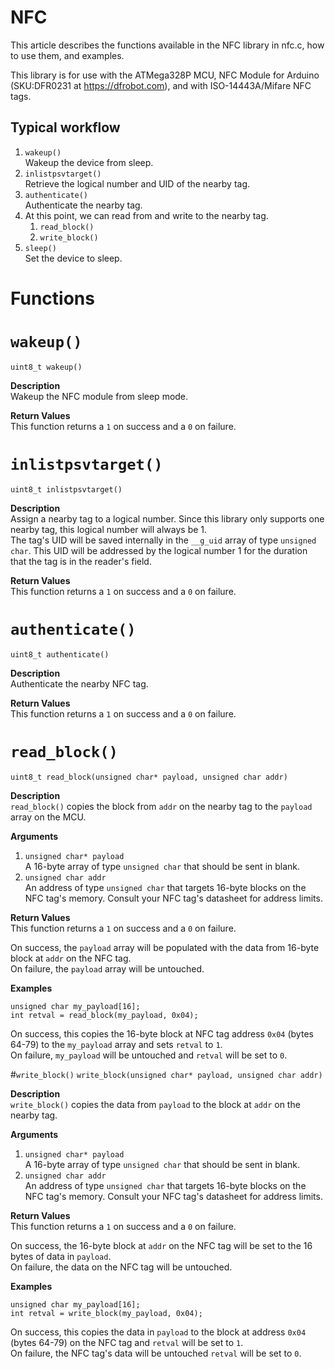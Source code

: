 # NFC

This article describes the functions available in the NFC library in nfc.c, how to use them, and examples.

This library is for use with the ATMega328P MCU, NFC Module for Arduino (SKU:DFR0231 at https://dfrobot.com), and with ISO-14443A/Mifare NFC tags.


## Typical workflow

1. `wakeup()`  
Wakeup the device from sleep.
2. `inlistpsvtarget()`  
Retrieve the logical number and UID of the nearby tag.
3. `authenticate()`  
Authenticate the nearby tag.
4. At this point, we can read from and write to the nearby tag.
    1. `read_block()`
    2. `write_block()`
5. `sleep()`  
Set the device to sleep.


# Functions

# `wakeup()`
`uint8_t wakeup()`

**Description**  
Wakeup the NFC module from sleep mode.

**Return Values**  
This function returns a `1` on success and a `0` on failure.  





# `inlistpsvtarget()`

`uint8_t inlistpsvtarget()`

**Description**  
Assign a nearby tag to a logical number. Since this library only supports one nearby tag, this logical number will always be 1.  
The tag's UID will be saved internally in the `__g_uid` array of type `unsigned char`. This UID will be addressed by the logical number 1 for the duration that the tag is in the reader's field.

**Return Values**  
This function returns a `1` on success and a `0` on failure.  





# `authenticate()`
`uint8_t authenticate()`

**Description**  
Authenticate the nearby NFC tag.

**Return Values**  
This function returns a `1` on success and a `0` on failure.  





# `read_block()`

`uint8_t read_block(unsigned char* payload, unsigned char addr)`

**Description**  
`read_block()` copies the block from `addr` on the nearby tag to the `payload` array on the MCU.

**Arguments**  
1. `unsigned char* payload`  
A 16-byte array of type `unsigned char` that should be sent in blank.  
2. `unsigned char addr`  
An address of type `unsigned char` that targets 16-byte blocks on the NFC tag's memory. Consult your NFC tag's datasheet for address limits.

**Return Values**  
This function returns a `1` on success and a `0` on failure.  

On success, the `payload` array will be populated with the data from 16-byte block at `addr` on the NFC tag.  
On failure, the `payload` array will be untouched.

**Examples**
```
unsigned char my_payload[16];
int retval = read_block(my_payload, 0x04);  
```
On success, this copies the 16-byte block at NFC tag address `0x04` (bytes 64-79) to the `my_payload` array and sets `retval` to `1`.  
On failure, `my_payload` will be untouched and `retval` will be set to `0`.





#`write_block()`
`write_block(unsigned char* payload, unsigned char addr)`

**Description**  
`write_block()` copies the data from `payload` to the block at `addr` on the nearby tag.

**Arguments**  
1. `unsigned char* payload`  
A 16-byte array of type `unsigned char` that should be sent in blank.  
2. `unsigned char addr`  
An address of type `unsigned char` that targets 16-byte blocks on the NFC tag's memory. Consult your NFC tag's datasheet for address limits.

**Return Values**  
This function returns a `1` on success and a `0` on failure.  

On success, the 16-byte block at `addr` on the NFC tag will be set to the 16 bytes of data in `payload`.  
On failure, the data on the NFC tag will be untouched.

**Examples**
```
unsigned char my_payload[16];
int retval = write_block(my_payload, 0x04);  
```
On success, this copies the data in `payload` to the block at address `0x04` (bytes 64-79) on the NFC tag and `retval` will be set to `1`.  
On failure, the NFC tag's data will be untouched `retval` will be set to `0`.

